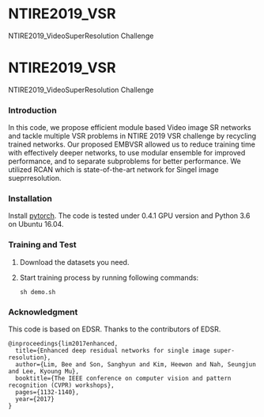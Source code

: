 # NTIRE2019_VSR
NTIRE2019_VideoSuperResolution Challenge 
# NTIRE2019_VSR
NTIRE2019_VideoSuperResolution Challenge 

### Introduction

In this code, we propose efficient module based Video image SR networks
and tackle multiple VSR problems in NTIRE 2019 VSR challenge by recycling trained networks. Our proposed
EMBVSR allowed us to reduce training time with effectively deeper networks, to use modular ensemble for improved
performance, and to separate subproblems for better performance. We utilized RCAN which is state-of-the-art network for Singel image sueprresolution.

    
### Installation

Install <a href="https://pytorch.org/">pytorch</a>. The code is tested under 0.4.1 GPU version and Python 3.6  on Ubuntu 16.04.

### Training and Test

1. Download the datasets you need.

2. Start training process by running following commands:

    ```Shell
    sh demo.sh
    ```
    
### Acknowledgment

This code is based on EDSR. Thanks to the contributors of EDSR.

    @inproceedings{lim2017enhanced,
      title={Enhanced deep residual networks for single image super-resolution},
      author={Lim, Bee and Son, Sanghyun and Kim, Heewon and Nah, Seungjun and Lee, Kyoung Mu},
      booktitle={The IEEE conference on computer vision and pattern recognition (CVPR) workshops},
      pages={1132-1140},
      year={2017}
    }
